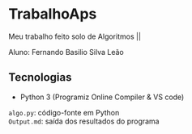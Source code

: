 # TrabalhoAps
Meu trabalho feito  solo de Algoritmos ||



Aluno: Fernando Basilio Silva Leão


## Tecnologias
- Python 3 (Programiz Online Compiler & VS code)


`algo.py`: código-fonte em Python  
`Output.md`: saída dos resultados do programa  